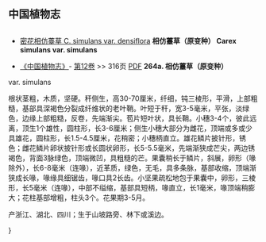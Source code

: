 
## 中国植物志
## 
* [密花相仿薹草  C.  simulans var. densiflora](Carex-simulans-var-densiflora-密花相仿薹草.md)
**相仿薹草（原变种） Carex simulans var. simulans**

* [《中国植物志》](http://www.iplant.cn/frps)- [第12卷](http://www.iplant.cn/frps/vol/12) >> 316页 [PDF](http://www.iplant.cn/frps/pdf/12/316b.pdf)
**264a. 相仿薹草（原变种）**

var. simulans

根状茎粗，木质，坚硬。秆侧生，高30-70厘米，纤细，钝三棱形，平滑，上部粗糙，基部具深褐色分裂成纤维状的老叶鞘。叶短于秆，宽3-5毫米，平张，淡绿色，边缘上部粗糙，反卷，先端渐尖。苞片短叶状，具长鞘。小穗3-4个，彼此远离，顶生1个雄性，圆柱形，长3-6厘米；侧生小穗大部分为雌花，顶端或多或少具雄花，圆柱形，长1.5-4.5厘米，花稍密；小穗柄直立。雄花鳞片披针形，锈色；雌花鳞片卵状披针形或长圆状卵形，长5-5.5毫米，先端渐狭成芒尖，两边锈褐色，背面3脉绿色，顶端微凹，具粗糙的芒。果囊稍长于鳞片，斜展，卵形（喙除外），长6-8毫米（连喙），近革质，绿色，无毛，具多条脉，基部收缩，顶端渐狭成长喙，喙缘具细锯齿，喙口具2长齿。小坚果疏松地包于果囊中，卵形，三棱形，长5毫米（连喙），中部不缢缩，基部具短柄，喙直立，长1毫米，喙顶端稍膨大；花柱基部增粗，柱头3个。花果期3-5月。

产浙江、湖北、四川；生于山坡路旁、林下或溪边。

}